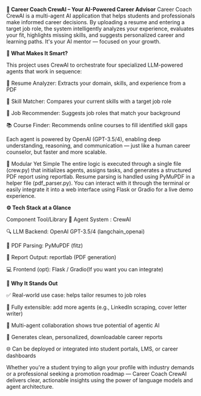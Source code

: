 **💼 Career Coach CrewAI – Your AI-Powered Career Advisor**
Career Coach CrewAI is a multi-agent AI application that helps students and professionals make informed career decisions. By uploading a resume and entering a target job role, the system intelligently analyzes your experience, evaluates your fit, highlights missing skills, and suggests personalized career and learning paths. It's your AI mentor — focused on your growth.

**🤖 What Makes It Smart?**

This project uses CrewAI to orchestrate four specialized LLM-powered agents that work in sequence:

📄 Resume Analyzer: Extracts your domain, skills, and experience from a PDF

🎯 Skill Matcher: Compares your current skills with a target job role

🧠 Job Recommender: Suggests job roles that match your background

📚 Course Finder: Recommends online courses to fill identified skill gaps

Each agent is powered by OpenAI (GPT-3.5/4), enabling deep understanding, reasoning, and communication — just like a human career counselor, but faster and more scalable.

🧩 Modular Yet Simple
The entire logic is executed through a single file (crew.py) that initializes agents, assigns tasks, and generates a structured PDF report using reportlab. Resume parsing is handled using PyMuPDF in a helper file (pdf_parser.py). You can interact with it through the terminal or easily integrate it into a web interface using Flask or Gradio for a live demo experience.

**⚙️ Tech Stack at a Glance**

Component	Tool/Library
🤖 Agent System :	CrewAI

🔍 LLM Backend:	OpenAI GPT-3.5/4 (langchain_openai)

📄 PDF Parsing:	PyMuPDF (fitz)

📝 Report Output:	reportlab (PDF generation)

💻 Frontend (opt):	Flask / Gradio(If you want you can integrate)


**🚀 Why It Stands Out**

✅ Real-world use case: helps tailor resumes to job roles

🔁 Fully extensible: add more agents (e.g., LinkedIn scraping, cover letter writer)

🧠 Multi-agent collaboration shows true potential of agentic AI

📝 Generates clean, personalized, downloadable career reports

🌐 Can be deployed or integrated into student portals, LMS, or career dashboards

Whether you're a student trying to align your profile with industry demands or a professional seeking a promotion roadmap — Career Coach CrewAI delivers clear, actionable insights using the power of language models and agent architecture.

